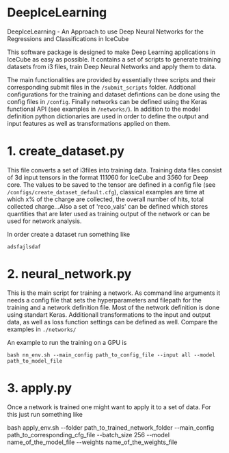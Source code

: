 # DeepIceLearning
DeepIceLearning - An Approach to use Deep Neural Networks for the Regressions and Classifications in IceCube

This software package is designed to make Deep Learning applications in IceCube as easy as possible. It contains a set of scripts to generate training datasets from i3 files, train Deep Neural Networks and apply them to data.

The main functionalities are provided by essentially three scripts and their corresponding submit files in the `/submit_scripts` folder. Addtional configurations for the training and dataset defintions can be done using the config files in `/config`. Finally networks can be defined using the Keras functional API (see examples in `/networks/`). In addition to the model definition python dictionaries are used in order to define the output and input features as well as transformations applied on them.

# 1. create_dataset.py

This file converts a set of i3files into training data. Training data files consist of 3d input tensors in the format 11*10*60 for IceCube and 3*5*60 for Deep core. The values to be saved to the tensor are defined in a config file (see `/configs/create_dataset_default.cfg`), classical examples are time at which x% of the charge are collected, the overall number of hits, total collected charge...Also a set of 'reco_vals' can be defined which stores quantities that are later used as training output of the network or can be used for network analysis.

In order create a dataset run something like

`adsfajlsdaf`

# 2. neural_network.py

This is the main script for training a network. As command line arguments it needs a config file that sets the hyperparameters and filepath for the training and a network definition file. Most of the network definition is done using standart Keras. Additionall transformations to the input and output data, as well as loss function settings can be defined as well. Compare the examples in `./networks/`

An example to run the training on a GPU is

`bash nn_env.sh --main_config path_to_config_file --input all --model path_to_model_file`

# 3. apply.py

Once a network is trained one might want to apply it to a set of data. For this just run something like 

bash apply_env.sh --folder path_to_trained_network_folder --main_config path_to_corresponding_cfg_file --batch_size 256 --model name_of_the_model_file --weights name_of_the_weights_file




